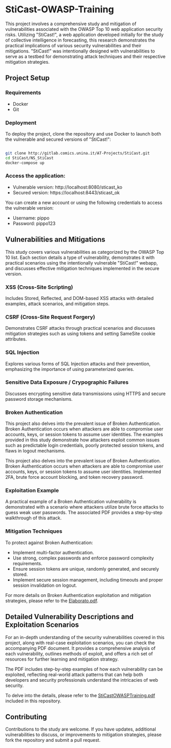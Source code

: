 # StiCast-OWASP-Training

This project involves a comprehensive study and mitigation of vulnerabilities associated with the OWASP Top 10 web application security risks. Utilizing "StiCast!", a web application developed initially for the study of collective intelligence in forecasting, this research demonstrates the practical implications of various security vulnerabilities and their mitigations. "StiCast!" was intentionally designed with vulnerabilities to serve as a testbed for demonstrating attack techniques and their respective mitigation strategies.

## Project Setup

### Requirements
- Docker
- Git

### Deployment

To deploy the project, clone the repository and use Docker to launch both the vulnerable and secured versions of "StiCast!":

```bash

git clone http://gitlab.comics.unina.it/AT-Projects/StiCast.git
cd StiCast/NS_StiCast
docker-compose up
```

### Access the application:

- Vulnerable version: http://localhost:8080/sticast_ko
- Secured version: https://localhost:8443/sticast_ok

You can create a new account or using the following credentials to access the vulnerable version:
- Username: pippo
- Password: pippo123

## Vulnerabilities and Mitigations

This study covers various vulnerabilities as categorized by the OWASP Top 10 list. Each section details a type of vulnerability, demonstrates it with practical scenarios using the intentionally vulnerable "StiCast!" webapp, and discusses effective mitigation techniques implemented in the secure version.

### XSS (Cross-Site Scripting)
Includes Stored, Reflected, and DOM-based XSS attacks with detailed examples, attack scenarios, and mitigation steps.

### CSRF (Cross-Site Request Forgery)
Demonstrates CSRF attacks through practical scenarios and discusses mitigation strategies such as using tokens and setting SameSite cookie attributes.

### SQL Injection
Explores various forms of SQL Injection attacks and their prevention, emphasizing the importance of using parameterized queries.

### Sensitive Data Exposure / Crypographic Failures
Discusses encrypting sensitive data transmissions using HTTPS and secure password storage mechanisms.

### Broken Authentication
This project also delves into the prevalent issue of Broken Authentication. Broken Authentication occurs when attackers are able to compromise user accounts, keys, or session tokens to assume user identities. The examples provided in this study demonstrate how attackers exploit common issues such as predictable login credentials, poorly protected session tokens, and flaws in logout mechanisms.

This project also delves into the prevalent issue of Broken Authentication. Broken Authentication occurs when attackers are able to compromise user accounts, keys, or session tokens to assume user identities. Implemented 2FA, brute force account blocking, and token recovery password. 

### Exploitation Example
A practical example of a Broken Authentication vulnerability is demonstrated with a scenario where attackers utilize brute force attacks to guess weak user passwords. The associated PDF provides a step-by-step walkthrough of this attack.

### Mitigation Techniques
To protect against Broken Authentication:
- Implement multi-factor authentication.
- Use strong, complex passwords and enforce password complexity requirements.
- Ensure session tokens are unique, randomly generated, and securely stored.
- Implement secure session management, including timeouts and proper session invalidation on logout.

For more details on Broken Authentication exploitation and mitigation strategies, please refer to the [Elaborato.pdf](Elaborato.pdf).

## Detailed Vulnerability Descriptions and Exploitation Scenarios

For an in-depth understanding of the security vulnerabilities covered in this project, along with real-case exploitation scenarios, you can check the accompanying PDF document. It provides a comprehensive analysis of each vulnerability, outlines methods of exploit, and offers a rich set of resources for further learning and mitigation strategy.

The PDF includes step-by-step examples of how each vulnerability can be exploited, reflecting real-world attack patterns that can help both developers and security professionals understand the intricacies of web security.

To delve into the details, please refer to the [StiCastOWASPTraining.pdf](StiCastOWASPTraining.pdf) included in this repository.

## Contributing

Contributions to the study are welcome. If you have updates, additional vulnerabilities to discuss, or improvements to mitigation strategies, please fork the repository and submit a pull request.
